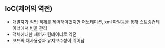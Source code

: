 ## IoC(제어의 역전)
- 개발자가 직업 객체를 제어해야했지만 어노테이션, xml 파일등을 통해 스트링컨테이너에서 빈을 관리
- 객체에대한 제어가 컨테이너로 역전
- 코드의 재사용성과 유지보수성이 뛰어남